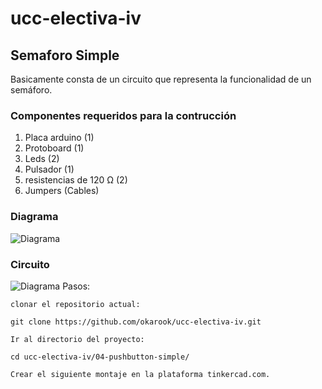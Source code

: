 # ucc-electiva-iv
## Semaforo Simple
Basicamente consta de un circuito  que representa la funcionalidad de un semáforo.
### Componentes requeridos para la contrucción 
1. Placa arduino (1)
2. Protoboard (1)
3. Leds (2)
4. Pulsador (1)
5. resistencias de 120 Ω (2)
6. Jumpers (Cables)
### Diagrama
![Diagrama](../semaforoSimple/imgDiagramaSemaforoSimple.png)
### Circuito
![Diagrama](../semaforoSimple/imgCircuitoSemaforoSimple.png)
Pasos:

    clonar el repositorio actual:

    git clone https://github.com/okarook/ucc-electiva-iv.git

    Ir al directorio del proyecto:

    cd ucc-electiva-iv/04-pushbutton-simple/

    Crear el siguiente montaje en la plataforma tinkercad.com. 


